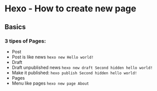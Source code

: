 # Hexo - How to create new page

## Basics
### 3 tipes of Pages:
* Post
 * Post is like news
 `hexo new Hello world!`
* Draft
 * Draft unpublished news
 `hexo new draft Second hidden hello world!`
 * Make it published:
 `hexo publish Second hidden hello world!`
* Pages
 * Menu like pages
 `hexo new page About`
